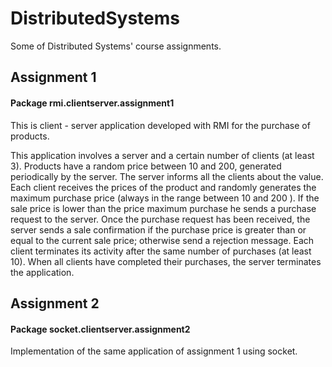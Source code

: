 # DistributedSystems
Some of Distributed Systems' course assignments.

## Assignment 1
#### Package rmi.clientserver.assignment1
This is client - server application developed with RMI for the purchase of products. 

This application involves a server and a certain number of clients (at least 3).
Products have a random price between 10 and 200, generated periodically by the server. The server informs all the clients about the value.
Each client receives the prices of the product and randomly generates the maximum purchase price (always in the range between 10 and 200 ).
If the sale price is lower than the price maximum purchase he sends a purchase request to the server.
Once the purchase request has been received, the server sends a sale confirmation if the purchase price is greater than or equal to the current sale price; otherwise send a rejection message.
Each client terminates its activity after the same number of purchases (at least 10). When all clients have completed their purchases, the server terminates the application.


## Assignment 2
#### Package socket.clientserver.assignment2
Implementation of the same application of assignment 1 using socket.
